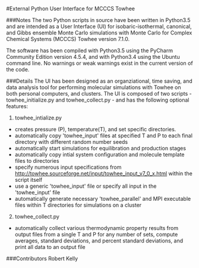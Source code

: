 #External Python User Interface for MCCCS Towhee

###Notes
The two Python scripts in source have been written in Python3.5 and are intended as a User Interface (UI) for 
isobaric-isothermal, canonical, and Gibbs ensemble Monte Carlo simulations with Monte Carlo for Complex 
Chemical Systems (MCCCS) Towhee version 7.1.0.  

The software has been compiled with Python3.5 using the PyCharm Community Edition version 4.5.4, and with Python3.4 using
the Ubuntu command line. No warnings or weak warnings exist in the current version of the code.  

###Details
The UI has been designed as an organziational, time saving, and data analysis tool for performing molecular 
simulations with Towhee on both personal computers, and clusters. The UI is composed of two scripts - towhee_initialize.py and towhee_collect.py - and has the following optional features: 

1) towhee_intialize.py
  - creates pressure (P), temperature(T), and set specific directories.
  - automatically copy 'towhee_input' files at specified T and P to 
    each final directory with different random number seeds
  - automatically start simulations for equilibration and production
    stages
  - automatically copy intial system configuration and molecule template
    files to directories
  - specify numerous input specifications from http://towhee.sourceforge.net/input/towhee_input_v7_0_x.html 
     within the script itself 
  - use a generic 'towhee_input' file or specify all input in the 'towhee_input' file 
  - automatically generate necessary 'towhee_parallel' and MPI executable 
    files within T directories for simulations on a cluster
    
2) towhee_collect.py
  - automatically collect various thermodynamic property results from output
    files from a single T and P for any number of sets, compute averages, 
    standard deviations, and percent standard deviations, and print all data 
    to an output file

###Contributors
Robert Kelly
